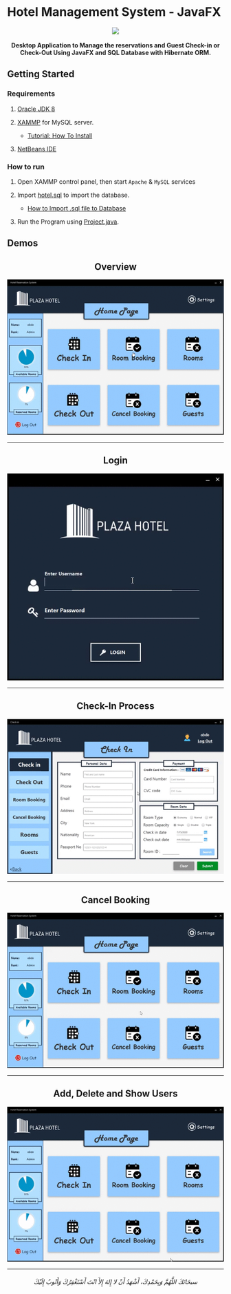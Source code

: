 # Hotel Management System - JavaFX 

<div align="center">
<img src="https://i.imgur.com/Fk7sfMT.jpg" >
<strong><p>Desktop Application to Manage the reservations and Guest Check-in or Check-Out Using JavaFX and SQL Database with Hibernate ORM. </p></strong>
</div>

## Getting Started

### Requirements
1. [Oracle JDK 8](https://www.oracle.com/java/technologies/javase/javase8u211-later-archive-downloads.html)
2. [XAMMP](https://www.apachefriends.org/index.html) for MySQL server.
  
    - [Tutorial: How To Install](https://youtu.be/N43oVPkrTg8)
3. [NetBeans IDE](https://netbeans.apache.org/)


### How to run

1. Open XAMMP control panel, then start `Apache` & `MySQL` services

2. Import [hotel.sql](/hotel.sql) to import the database.

    - [How to Import .sql file to Database](https://youtu.be/GHSis3KwnkM)

3. Run the Program using [Project.java](/src/project/Project.java).


## Demos


<div align="center">
  <h2>Overview</h2>
<img src="/screenshots/001.gif" alt= "image">
</div>

-----

<div align="center">
  <h2>Login</h2>
<img src="/screenshots/005.gif" alt= "image">
</div>

-----


<div align="center">
  <h2>Check-In Process</h2>
<img src="/screenshots/002.gif" alt= "image">
</div>

-----


<div align="center">
  <h2>Cancel Booking</h2>
<img src="/screenshots/003.gif" alt= "image">
</div>

-----


<div align="center">
  <h2>Add, Delete and Show Users</h2>
<img src="/screenshots/004.gif" alt= "image">
</div>

----
<h6 align="center">سبحَانَكَ اللَّهُمَّ وَبِحَمْدِكَ، أَشْهَدُ أَنْ لا إِلهَ إِلأَ انْتَ أَسْتَغْفِرُكَ وَأَتْوبُ إِلَيْكَ</h6>

